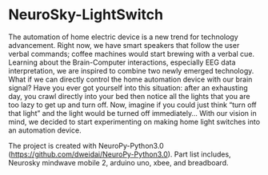 # NeuroSky-LightSwitch
The automation of home electric device is a new trend for technology advancement. 
Right now, we have smart speakers that follow the user verbal commands; coffee machines would start brewing with a verbal cue.
Learning about the Brain-Computer interactions, especially EEG data interpretation, we are inspired to combine two newly emerged technology. 
What if we can directly control the home automation device with our brain signal? 
Have you ever got yourself into this situation: after an exhausting day, you crawl directly into your bed then notice all the lights that you are too lazy to get up and turn off. 
Now, imagine if you could just think “turn off that light” and the light would be turned off immediately… 
With our vision in mind, we decided to start experimenting on making home light switches into an automation device. 

The project is created with NeuroPy-Python3.0 (https://github.com/dweidai/NeuroPy-Python3.0). Part list includes, Neurosky mindwave mobile 2, arduino uno, xbee, and breadboard.
